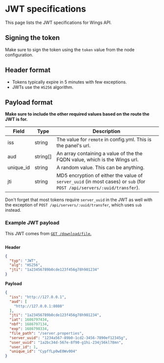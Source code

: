# JWT specifications

This page lists the JWT specifications for Wings API.

## Signing the token

Make sure to sign the token using the `token` value from the node configuration.

## Header format

- Tokens typically expire in 5 minutes with few exceptions.
- JWTs use the `HS256` algorithm.

## Payload format

**Make sure to include the other required values based on the route the JWT is for.**

| Field      | Type     | Description                                                                                                            |
| ---------- | -------- | ---------------------------------------------------------------------------------------------------------------------- |
| iss        | string   | The value for `remote` in config.yml. This is the panel's url.                                                        |
| aud        | string[] | An array containing a value of the the FQDN value, which is the Wings url.                                             |
| unique_id  | string   | A random value. This can be anything.                                                                                  |
| jti        | string   | MD5 encryption of either the value of `server_uuid` (in most cases) or `sub` (for `POST /api/servers/:uuid/transfer`). |

Don't forget that most tokens require `server_uuid` in the JWT as well with the exception of `POST /api/servers/:uuid/transfer`, which uses `sub` instead.

### Example JWT payload

This JWT comes from [`GET /download/file`.](https://github.com/devnote-dev/ptero-notes/blob/8f8c6ae86d6c3445faf68d5e55f60953daac4bb0/wings/public.md#get-downloadfile)

```eyJ0eXAiOiJKV1QiLCJhbGciOiJIUzI1NiIsImp0aSI6IjFhMjM0NTY3ODliMGNkZTEyM2Y0NTZnNzhoOTAxMjM0In0.eyJpc3MiOiJodHRwOi8vMTI3LjAuMC4xIiwiYXVkIjpbImh0dHA6Ly8xMjcuMC4wLjE6ODA4MCJdLCJqdGkiOiIxYTIzNDU2Nzg5YjBjZGUxMjNmNDU2Zzc4aDkwMTIzNCIsImlhdCI6MTY4Njc5NzQzNCwibmJmIjoxNjg2Nzk3MTM0LCJleHAiOjE2ODY3OTgzMzQsImZpbGVfcGF0aCI6Ii9zZXJ2ZXIucHJvcGVydGllcyIsInNlcnZlcl91dWlkIjoiMTIzNGE1NjctODliMC0xY2QyLTM0NTYtNzg5MGVmMTIzNDVnIiwidXNlcl91dWlkIjoiMWEyYmMzNGQtNTY3ZS04ZjkwLWcxaGktMjM0ajU2a2w3OG1uIiwidXNlcl9pZCI6MSwidW5pcXVlX2lkIjoiQ3lwZmZMcDB3RTBXdjAwNCJ9.zQkWBDuk05cuKZlmE5mfCdJSCZ4TY48siRFXZYLkpjY
```

**Header**

```json
{
  "typ": "JWT",
  "alg": "HS256",
  "jti": "1a23456789b0cde123f456g78h901234"
}
```

**Payload**

```json
{
  "iss": "http://127.0.0.1",
  "aud": [
    "http://127.0.0.1:8080"
  ],
  "jti": "1a23456789b0cde123f456g78h901234",
  "iat": 1686797434,
  "nbf": 1686797134,
  "exp": 1686798334,
  "file_path": "/server.properties",
  "server_uuid": "1234a567-89b0-1cd2-3456-7890ef12345g",
  "user_uuid": "1a2bc34d-567e-8f90-g1hi-234j56kl78mn",
  "user_id": 1,
  "unique_id": "CypffLp0wE0Wv004"
}
```
